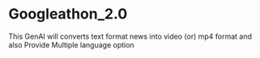 # Googleathon_2.0
This GenAI will converts text format news into video (or) mp4 format and also Provide Multiple language option
